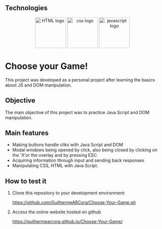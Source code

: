 ## Technologies

<p align = center>
  <a target="blank"><img src="https://cdn.jsdelivr.net/gh/devicons/devicon/icons/html5/html5-plain-wordmark.svg" width="100" alt="HTML logo" /></a>
  <a target="blank"><img src="https://cdn.jsdelivr.net/gh/devicons/devicon/icons/css3/css3-plain-wordmark.svg" width="100" alt="css logo" /></a>
  <a target="blank"><img src="https://cdn.jsdelivr.net/gh/devicons/devicon/icons/javascript/javascript-original.svg" width="100"  alt="javascript logo" /></a>
   
</p>


# Choose your Game! 

This project was developed as a personal project after learning the basics about JS and DOM manipulation.

## Objective

The main objective of this project was to practice Java Script and DOM manipulation.

## Main features

- Making buttons handle cliks with Java Script and DOM
- Modal windows being opened by click, also being closed by clicking on the 'X'or the overlay and by pressing ESC.
- Acquiring information through input and sending back responses
- Manipulating CSS, HTML with Java Script.

## How to test it

1. Clone this repository to your development environment:
   
   https://github.com/GuilhermeARCora/Choose-Your-Game.git

2. Access the online website hosted on github

   https://guilhermearcora.github.io/Choose-Your-Game/

   





